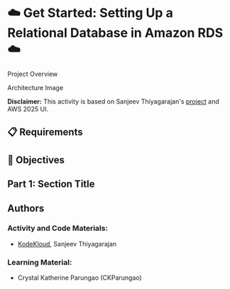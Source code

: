 # ☁️ Get Started: Setting Up a Relational Database in Amazon RDS ☁️

Project Overview

Architecture Image

**Disclaimer:** This activity is based on Sanjeev Thiyagarajan's [project](https://youtu.be/ylmwaDUMV9c?si=jGnEN8NObwqD8-jc&t=421) and AWS 2025 UI.

## 📋 Requirements

## 🎯 Objectives

## Part 1: Section Title

## Authors
### Activity and Code Materials:
- [KodeKloud](https://youtu.be/ylmwaDUMV9c?si=jGnEN8NObwqD8-jc&t=421), Sanjeev Thiyagarajan
### Learning Material:
- Crystal Katherine Parungao (CKParungao)
